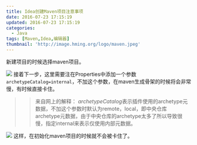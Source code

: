 ```yaml
---
title: Idea创建Maven项目注意事项
date: 2016-07-23 17:15:19
updated: 2016-07-23 17:15:19
categories: 
  - Java
tags: [Maven,Idea,编辑器]
thumbnail: 'http://image.hming.org/logo/maven.jpeg'
---
```

新建项目的时候选择maven项目。
<!-- more -->
![](http://image.hming.org/idea创建Maven项目注意事项/1.png)
接着下一步，这里需要注在Properties中添加一个参数`archetypeCatalog=internal`，不加这个参数，在maven生成骨架的时候将会非常慢，有时候直接卡住。
>>来自网上的解释：
>>*archetypeCatalog*表示插件使用的archetype元数据，不加这个参数时默认为remote，local，即中央仓库archetype元数据，由于中央仓库的archetype太多了所以导致很慢，指定internal来表示仅使用内部元数据。

![](http://image.hming.org/idea创建Maven项目注意事项/2.png)
这样，在初始化maven项目的时候就不会被卡住了。
